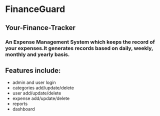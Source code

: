 # FinanceGuard
## Your-Finance-Tracker

### An Expense Management System which keeps the record of your expenses.It generates records based on daily, weekly, monthly and yearly basis.
## Features include:
- admin and user login
- categories add/update/delete
- user add/update/delete
- expense add/update/delete
- reports
- dashboard
